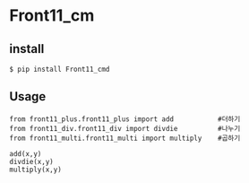 # Front11_cm

## **install**

```
$ pip install Front11_cmd

```

## **Usage**

```
from front11_plus.front11_plus import add           #더하기
from front11_div.front11_div import divdie          #나누기
from front11_multi.front11_multi import multiply    #곱하기

add(x,y)
divdie(x,y)
multiply(x,y)
```


